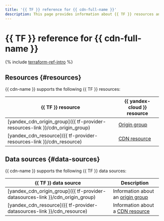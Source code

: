 ```yaml
---
title: '{{ TF }} reference for {{ cdn-full-name }}'
description: This page provides information about {{ TF }} resources and data sources supported by {{ cdn-name }}.
---
```


# {{ TF }} reference for {{ cdn-full-name }}

{% include [terraform-ref-intro](../_includes/terraform-ref-intro.md) %}

## Resources {#resources}

{{ cdn-name }} supports the following {{ TF }} resources:

| **{{ TF }} resource** | **{{ yandex-cloud }} resource** |
| --- | --- |
| [yandex_cdn_origin_group]({{ tf-provider-resources-link }}/cdn_origin_group) | [Origin group](./concepts/origins.md#groups) |
| [yandex_cdn_resource]({{ tf-provider-resources-link }}/cdn_resource) | [CDN resource](./concepts/resource.md) |

## Data sources {#data-sources}

{{ cdn-name }} supports the following {{ TF }} data sources:

| **{{ TF }} data source** | **Description** |
| --- | --- |
| [yandex_cdn_origin_group]({{ tf-provider-datasources-link }}/cdn_origin_group) | Information about an [origin group](./concepts/origins.md#groups) |
| [yandex_cdn_resource]({{ tf-provider-datasources-link }}/cdn_resource) | Information about a [CDN resource](./concepts/resource.md) |